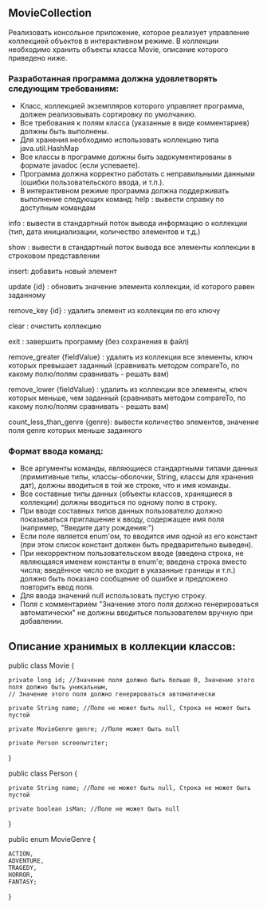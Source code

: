 ## MovieCollection

Реализовать консольное приложение, которое реализует управление коллекцией объектов в интерактивном режиме. В коллекции необходимо хранить объекты класса Movie, описание которого приведено ниже.

### Разработанная программа должна удовлетворять следующим требованиям:

* Класс, коллекцией экземпляров которого управляет программа, должен реализовывать сортировку по умолчанию.
* Все требования к полям класса (указанные в виде комментариев) должны быть выполнены.
* Для хранения необходимо использовать коллекцию типа java.util.HashMap
* Все классы в программе должны быть задокументированы в формате javadoc (если успеваете).
* Программа должна корректно работать с неправильными данными (ошибки пользовательского ввода, и т.п.).
* В интерактивном режиме программа должна поддерживать выполнение следующих команд:
help : вывести справку по доступным командам

info : вывести в стандартный поток вывода информацию о коллекции (тип, дата инициализации, количество элементов и т.д.)

show : вывести в стандартный поток вывода все элементы коллекции в строковом представлении

insert: добавить новый элемент

update {id} : обновить значение элемента коллекции, id которого равен заданному

remove_key {id} : удалить элемент из коллекции по его ключу

clear : очистить коллекцию

exit : завершить программу (без сохранения в файл)

remove_greater {fieldValue} : удалить из коллекции все элементы, ключ которых превышает заданный  (сравнивать методом compareTo, по какому полю/полям сравнивать - решать вам)

remove_lower {fieldValue} : удалить из коллекции все элементы, ключ которых меньше, чем заданный  (сравнивать методом compareTo, по какому полю/полям сравнивать - решать вам)

count_less_than_genre {genre}: вывести количество элементов, значение поля genre которых меньше заданного

### Формат ввода команд:
* Все аргументы команды, являющиеся стандартными типами данных (примитивные типы, классы-оболочки, String, классы для хранения дат), должны вводиться в той же строке, что и имя команды.
* Все составные типы данных (объекты классов, хранящиеся в коллекции) должны вводиться по одному полю в строку.
* При вводе составных типов данных пользователю должно показываться приглашение к вводу, содержащее имя поля (например, "Введите дату рождения:")
* Если поле является enum'ом, то вводится имя одной из его констант (при этом список констант должен быть предварительно выведен).
* При некорректном пользовательском вводе (введена строка, не являющаяся именем константы в enum'е; введена строка вместо числа; введённое число не входит в указанные границы и т.п.) должно быть показано сообщение об ошибке и предложено повторить ввод поля.
* Для ввода значений null использовать пустую строку.
* Поля с комментарием "Значение этого поля должно генерироваться автоматически" не должны вводиться пользователем вручную при добавлении.

## Описание хранимых в коллекции классов:
public class Movie {

    private long id; //Значение поля должно быть больше 0, Значение этого поля должно быть уникальным,
    // Значение этого поля должно генерироваться автоматически
    
    private String name; //Поле не может быть null, Строка не может быть пустой
    
    private MovieGenre genre; //Поле может быть null
    
    private Person screenwriter;
    
}

public class Person {

    private String name; //Поле не может быть null, Строка не может быть пустой
    
    private boolean isMan; //Поле не может быть null
    
}

public enum MovieGenre {

    ACTION,
    ADVENTURE,
    TRAGEDY,
    HORROR,
    FANTASY;
    
   }




